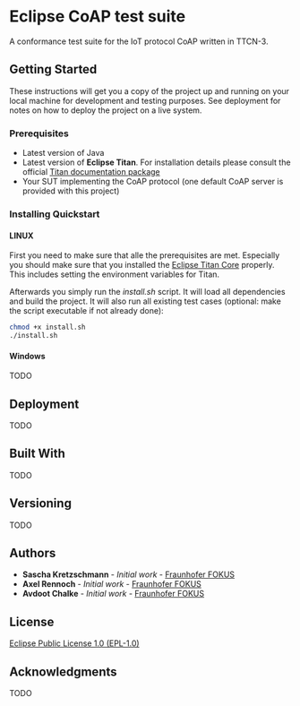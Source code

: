 # Eclipse CoAP test suite

A conformance test suite for the IoT protocol CoAP written in TTCN-3.

## Getting Started

These instructions will get you a copy of the project up and running on your local machine for development and testing purposes. See deployment for notes on how to deploy the project on a live system.

### Prerequisites

* Latest version of Java
* Latest version of **Eclipse Titan**. For installation details please consult the official [Titan documentation package](https://projects.eclipse.org/projects/tools.titan/downloads)
* Your SUT implementing the CoAP protocol (one default CoAP server is provided with this project)

### Installing Quickstart
#### LINUX

First you need to make sure that alle the prerequisites are met. Especially you should make sure that you installed the [Eclipse Titan Core](https://github.com/eclipse/titan.core) properly. This includes setting the environment variables for Titan.

Afterwards you simply run the *install.sh* script. It will load all dependencies and build the project. It will also run all existing test cases (optional: make the script executable if not already done):
```bash
chmod +x install.sh
./install.sh
```

#### Windows
TODO

## Deployment

TODO

## Built With

TODO

## Versioning

TODO

## Authors

* **Sascha Kretzschmann** - *Initial work* - [Fraunhofer FOKUS](https://www.fokus.fraunhofer.de/)
* **Axel Rennoch** - *Initial work* - [Fraunhofer FOKUS](https://www.fokus.fraunhofer.de/)
* **Avdoot Chalke** - *Initial work* - [Fraunhofer FOKUS](https://www.fokus.fraunhofer.de/)

## License

[Eclipse Public License 1.0 (EPL-1.0)](https://opensource.org/licenses/EPL-1.0)

## Acknowledgments

TODO

